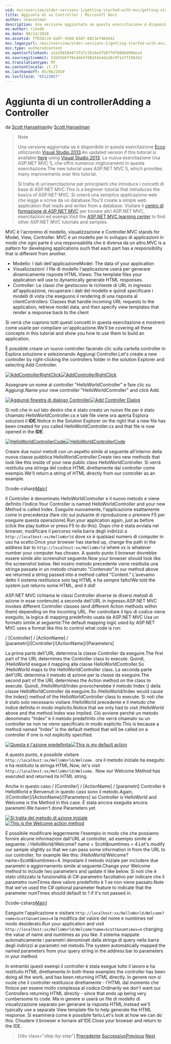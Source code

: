 ```yaml
---
uid: mvc/overview/older-versions-1/getting-started-with-mvc/getting-started-with-mvc-part2
title: Aggiunta di un Controller | Microsoft Docs
author: shanselman
description: Una versione aggiornata se questa esercitazione è disponibile qui utilizzando Visual Studio 2013. La nuova esercitazione Usa ASP.NET MVC 5, che offre numerosi miglioramenti rispetto t...
ms.author: riande
ms.date: 08/14/2010
ms.assetid: ff03dcc0-da97-458d-838f-0823e7482642
msc.legacyurl: /mvc/overview/older-versions-1/getting-started-with-mvc/getting-started-with-mvc-part2
msc.type: authoredcontent
ms.openlocfilehash: e2a298584473f57c2b14edf507f0f6886d906ea3
ms.sourcegitcommit: 51b01b6ff8edde57d8243e4da28c9f1e7f1962b2
ms.translationtype: MT
ms.contentlocale: it-IT
ms.lasthandoff: 05/06/2019
ms.locfileid: "65123057"
---
```

# <a name="adding-a-controller"></a><span data-ttu-id="70608-104">Aggiunta di un controller</span><span class="sxs-lookup"><span data-stu-id="70608-104">Adding a Controller</span></span>

<span data-ttu-id="70608-105">da [Scott Hanselman](https://github.com/shanselman)</span><span class="sxs-lookup"><span data-stu-id="70608-105">by [Scott Hanselman](https://github.com/shanselman)</span></span>

> > [!NOTE]
> > <span data-ttu-id="70608-106">Una versione aggiornata se è disponibile in questa esercitazione [Ecco](../../getting-started/introduction/getting-started.md) utilizzando [Visual Studio 2013](https://my.visualstudio.com/Downloads?q=visual%20studio%202013).</span><span class="sxs-lookup"><span data-stu-id="70608-106">An updated version if this tutorial is available [here](../../getting-started/introduction/getting-started.md) using [Visual Studio 2013](https://my.visualstudio.com/Downloads?q=visual%20studio%202013).</span></span> <span data-ttu-id="70608-107">La nuova esercitazione Usa ASP.NET MVC 5, che offre numerosi miglioramenti in questa esercitazione.</span><span class="sxs-lookup"><span data-stu-id="70608-107">The new tutorial uses ASP.NET MVC 5, which provides many improvements over this tutorial.</span></span>
>
>
> <span data-ttu-id="70608-108">Si tratta di un'esercitazione per principianti che introduce i concetti di base di ASP.NET MVC.</span><span class="sxs-lookup"><span data-stu-id="70608-108">This is a beginner tutorial that introduces the basics of ASP.NET MVC.</span></span> <span data-ttu-id="70608-109">Si creerà una semplice applicazione web che legge e scrive da un database.</span><span class="sxs-lookup"><span data-stu-id="70608-109">You'll create a simple web application that reads and writes from a database.</span></span> <span data-ttu-id="70608-110">Visitare il [centro di formazione di ASP.NET MVC](../../../index.md) per trovare altri ASP.NET MVC, esercitazioni ed esempi.</span><span class="sxs-lookup"><span data-stu-id="70608-110">Visit the [ASP.NET MVC learning center](../../../index.md) to find other ASP.NET MVC tutorials and samples.</span></span>

<span data-ttu-id="70608-111">MVC è l'acronimo di modello, visualizzazione e Controller.</span><span class="sxs-lookup"><span data-stu-id="70608-111">MVC stands for Model, View, Controller.</span></span> <span data-ttu-id="70608-112">MVC è un modello per lo sviluppo di applicazioni in modo che ogni parte è una responsabilità che è diversa da un altro.</span><span class="sxs-lookup"><span data-stu-id="70608-112">MVC is a pattern for developing applications such that each part has a responsibility that is different from another.</span></span>

- <span data-ttu-id="70608-113">Modello: I dati dell'applicazione</span><span class="sxs-lookup"><span data-stu-id="70608-113">Model: The data of your application</span></span>
- <span data-ttu-id="70608-114">Visualizzazioni: I file di modello l'applicazione userà per generare dinamicamente risposte HTML.</span><span class="sxs-lookup"><span data-stu-id="70608-114">Views: The template files your application will use to dynamically generate HTML responses.</span></span>
- <span data-ttu-id="70608-115">Controller: Le classi che gestiscono le richieste di URL in ingresso all'applicazione, recuperare i dati del modello e quindi specificare i modelli di vista che eseguono il rendering di una risposta al client</span><span class="sxs-lookup"><span data-stu-id="70608-115">Controllers: Classes that handle incoming URL requests to the application, retrieve model data, and then specify view templates that render a response back to the client</span></span>

<span data-ttu-id="70608-116">Si verrà che coprono tutti questi concetti in questa esercitazione e mostrerò come usarle per compilare un'applicazione.</span><span class="sxs-lookup"><span data-stu-id="70608-116">We'll be covering all these concepts in this tutorial and show you how to use them to build an application.</span></span>

<span data-ttu-id="70608-117">È possibile creare un nuovo controller facendo clic sulla cartella controller in Esplora soluzione e selezionando Aggiungi Controller.</span><span class="sxs-lookup"><span data-stu-id="70608-117">Let's create a new controller by right-clicking the controllers folder in the solution Explorer and selecting Add Controller.</span></span>

<span data-ttu-id="70608-118">[![AddControllerRightClick](getting-started-with-mvc-part2/_static/image2.png)](getting-started-with-mvc-part2/_static/image1.png)</span><span class="sxs-lookup"><span data-stu-id="70608-118">[![AddControllerRightClick](getting-started-with-mvc-part2/_static/image2.png)](getting-started-with-mvc-part2/_static/image1.png)</span></span>

<span data-ttu-id="70608-119">Assegnare un nome al controller "HelloWorldController" e fare clic su Aggiungi.</span><span class="sxs-lookup"><span data-stu-id="70608-119">Name your new controller "HelloWorldController" and click Add.</span></span>

<span data-ttu-id="70608-120">[![Aggiungi finestra di dialogo Controller](getting-started-with-mvc-part2/_static/image4.png)](getting-started-with-mvc-part2/_static/image3.png)</span><span class="sxs-lookup"><span data-stu-id="70608-120">[![Add Controller Dialog](getting-started-with-mvc-part2/_static/image4.png)](getting-started-with-mvc-part2/_static/image3.png)</span></span>

<span data-ttu-id="70608-121">Si noti che in sul lato destro che è stato creato un nuovo file per è stato chiamato HelloWorldController.cs e tale file viene ora aperta Esplora soluzioni il **IDE**.</span><span class="sxs-lookup"><span data-stu-id="70608-121">Notice in the Solution Explorer on the right that a new file has been created for you called HelloWorldController.cs and that file is now opened in the **IDE**.</span></span>

<span data-ttu-id="70608-122">[![HelloWorldControllerCode](getting-started-with-mvc-part2/_static/image6.png)](getting-started-with-mvc-part2/_static/image5.png)</span><span class="sxs-lookup"><span data-stu-id="70608-122">[![HelloWorldControllerCode](getting-started-with-mvc-part2/_static/image6.png)](getting-started-with-mvc-part2/_static/image5.png)</span></span>

<span data-ttu-id="70608-123">Creare due nuovi metodi con un aspetto simile al seguente all'interno della nuova classe pubblica HelloWorldController.</span><span class="sxs-lookup"><span data-stu-id="70608-123">Create two new methods that look like this inside of your new public class HelloWorldController.</span></span> <span data-ttu-id="70608-124">Si verrà restituita una stringa del codice HTML direttamente dal controller come esempio.</span><span class="sxs-lookup"><span data-stu-id="70608-124">We'll return a string of HTML directly from our controller as an example.</span></span>

[!code-csharp[Main](getting-started-with-mvc-part2/samples/sample1.cs)]

<span data-ttu-id="70608-125">Il Controller è denominato HelloWorldController e il nuovo metodo e viene definito l'indice.</span><span class="sxs-lookup"><span data-stu-id="70608-125">Your Controller is named HelloWorldController and your new Method is called Index.</span></span> <span data-ttu-id="70608-126">Eseguire nuovamente, l'applicazione esattamente come in precedenza (fare clic sul pulsante di riproduzione o premere F5 per eseguire questa operazione).</span><span class="sxs-lookup"><span data-stu-id="70608-126">Run your application again, just as before (click the play button or press F5 to do this).</span></span> <span data-ttu-id="70608-127">Dopo che è stata avviata nel browser, modificare il percorso nella barra degli indirizzi a `http://localhost:xx/HelloWorld` dove xx è qualsiasi numero di computer in uso ha scelto.</span><span class="sxs-lookup"><span data-stu-id="70608-127">Once your browser has started up, change the path in the address bar to `http://localhost:xx/HelloWorld` where xx is whatever number your computer has chosen.</span></span> <span data-ttu-id="70608-128">A questo punto il browser dovrebbe essere simile allo screenshot seguente.</span><span class="sxs-lookup"><span data-stu-id="70608-128">Now your browser should look like the screenshot below.</span></span> <span data-ttu-id="70608-129">Nel nostro metodo precedente viene restituita una stringa passata in un metodo chiamato "Contenuto".</span><span class="sxs-lookup"><span data-stu-id="70608-129">In our method above we returned a string passed into a method called "Content."</span></span> <span data-ttu-id="70608-130">L'avevamo detto il sistema restituisce solo tag HTML e ha sempre fatto!</span><span class="sxs-lookup"><span data-stu-id="70608-130">We told the system just returns some HTML, and it did!</span></span>

<span data-ttu-id="70608-131">ASP.NET MVC richiama le classi Controller diverse (e diversi metodi di azione in esse contenute) a seconda dell'URL in ingresso.</span><span class="sxs-lookup"><span data-stu-id="70608-131">ASP.NET MVC invokes different Controller classes (and different Action methods within them) depending on the incoming URL.</span></span> <span data-ttu-id="70608-132">Per controllare il tipo di codice viene eseguito, la logica di mapping predefinito usata da ASP.NET MVC Usa un formato simile al seguente:</span><span class="sxs-lookup"><span data-stu-id="70608-132">The default mapping logic used by ASP.NET MVC uses a format like this to control what code is run:</span></span>

<span data-ttu-id="70608-133">/ [Controller] / [ActionName] / [parametri]</span><span class="sxs-lookup"><span data-stu-id="70608-133">/[Controller]/[ActionName]/[Parameters]</span></span>

<span data-ttu-id="70608-134">La prima parte dell'URL determina la classe Controller da eseguire.</span><span class="sxs-lookup"><span data-stu-id="70608-134">The first part of the URL determines the Controller class to execute.</span></span> <span data-ttu-id="70608-135">Quindi, /HelloWorld esegue il mapping alla classe HelloWorldController.</span><span class="sxs-lookup"><span data-stu-id="70608-135">So /HelloWorld maps to the HelloWorldController class.</span></span> <span data-ttu-id="70608-136">La seconda parte dell'URL determina il metodo di azione per la classe da eseguire.</span><span class="sxs-lookup"><span data-stu-id="70608-136">The second part of the URL determines the Action method on the class to execute.</span></span> <span data-ttu-id="70608-137">Quindi, /HelloWorld/Index provocherebbe il metodo Index () della classe HelloWorldController da eseguire.</span><span class="sxs-lookup"><span data-stu-id="70608-137">So /HelloWorld/Index would cause the Index() method of the HelloWorldController class to execute.</span></span> <span data-ttu-id="70608-138">Si noti che è stato solo necessario visitare /HelloWorld precedente e il metodo che indice definita in modo implicito.</span><span class="sxs-lookup"><span data-stu-id="70608-138">Notice that we only had to visit /HelloWorld above and the method Index was implied.</span></span> <span data-ttu-id="70608-139">Ciò avviene perché un metodo denominato "Index" è il metodo predefinito che verrà chiamato su un controller se non ne viene specificato in modo esplicito.</span><span class="sxs-lookup"><span data-stu-id="70608-139">This is because a method named "Index" is the default method that will be called on a controller if one is not explicitly specified.</span></span>

<span data-ttu-id="70608-140">[![Questa è l'azione predefinita](getting-started-with-mvc-part2/_static/image8.png)](getting-started-with-mvc-part2/_static/image7.png)</span><span class="sxs-lookup"><span data-stu-id="70608-140">[![This is my default action](getting-started-with-mvc-part2/_static/image8.png)](getting-started-with-mvc-part2/_static/image7.png)</span></span>

<span data-ttu-id="70608-141">A questo punto, è possibile visitare `http://localhost:xx/HelloWorld/Welcome.` ora il metodo iniziale ha eseguito e ha restituito la stringa HTML.</span><span class="sxs-lookup"><span data-stu-id="70608-141">Now, let's visit `http://localhost:xx/HelloWorld/Welcome.` Now our Welcome Method has executed and returned its HTML string.</span></span>

<span data-ttu-id="70608-142">Anche in questo caso / [Controller] / [ActionName] / [parametri] Controller è HelloWorld e Benvenuti in questo caso sono il metodo.</span><span class="sxs-lookup"><span data-stu-id="70608-142">Again, /[Controller]/[ActionName]/[Parameters] so Controller is HelloWorld and Welcome is the Method in this case.</span></span> <span data-ttu-id="70608-143">È stata ancora eseguita ancora parametri.</span><span class="sxs-lookup"><span data-stu-id="70608-143">We haven't done Parameters yet.</span></span>

<span data-ttu-id="70608-144">[![Si tratta del metodo di azione iniziale](getting-started-with-mvc-part2/_static/image10.png)](getting-started-with-mvc-part2/_static/image9.png)</span><span class="sxs-lookup"><span data-stu-id="70608-144">[![This is the Welcome action method](getting-started-with-mvc-part2/_static/image10.png)](getting-started-with-mvc-part2/_static/image9.png)</span></span>

<span data-ttu-id="70608-145">È possibile modificare leggermente l'esempio in modo che che possiamo fornire alcune informazioni dall'URL al controller, ad esempio simile al seguente: / HelloWorld/Welcome? name = Scott&amp;numtimes = 4.</span><span class="sxs-lookup"><span data-stu-id="70608-145">Let's modify our sample slightly so that we can pass some information in from the URL to our controller, for example like this: /HelloWorld/Welcome?name=Scott&amp;numtimes=4.</span></span> <span data-ttu-id="70608-146">Impostare il metodo iniziale per includere due parametri e aggiornamento simile al seguente.</span><span class="sxs-lookup"><span data-stu-id="70608-146">Change your Welcome method to include two parameters and update it like below.</span></span> <span data-ttu-id="70608-147">Si noti che è stato utilizzato la funzionalità di C#-parametro facoltativo per indicare che il parametro numTimes deve valore predefinito è 1 se non viene passato.</span><span class="sxs-lookup"><span data-stu-id="70608-147">Note that we've used the C# optional parameter feature to indicate that the parameter numTimes should default to 1 if it's not passed in.</span></span>

[!code-csharp[Main](getting-started-with-mvc-part2/samples/sample2.cs)]

<span data-ttu-id="70608-148">Eseguire l'applicazione e visitare `http://localhost:xx/HelloWorld/Welcome?name=Scott&numtimes=4` la modifica del valore del nome e numtimes nel modo desiderato.</span><span class="sxs-lookup"><span data-stu-id="70608-148">Run your application and visit `http://localhost:xx/HelloWorld/Welcome?name=Scott&numtimes=4` changing the value of name and numtimes as you like.</span></span> <span data-ttu-id="70608-149">Il sistema mappate automaticamente i parametri denominati dalla stringa di query nella barra degli indirizzi ai parametri nel metodo.</span><span class="sxs-lookup"><span data-stu-id="70608-149">The system automatically mapped the named parameters from your query string in the address bar to parameters in your method.</span></span>

<span data-ttu-id="70608-150">In entrambi questi esempi il controller è stata esegue tutto il lavoro e ha restituito HTML direttamente.</span><span class="sxs-lookup"><span data-stu-id="70608-150">In both these examples the controller has been doing all the work, and has been returning HTML directly.</span></span> <span data-ttu-id="70608-151">In genere non si vuole che il controller restituisce direttamente - l'HTML dal momento che finisce per essere molto complessa al codice.</span><span class="sxs-lookup"><span data-stu-id="70608-151">Ordinarily we don't want our Controllers returning HTML directly - since that ends up being very cumbersome to code.</span></span> <span data-ttu-id="70608-152">Ma in genere si userà un file di modello di visualizzazione separato per generare la risposta HTML.</span><span class="sxs-lookup"><span data-stu-id="70608-152">Instead we'll typically use a separate View template file to help generate the HTML response.</span></span> <span data-ttu-id="70608-153">Si esaminerà come è possibile farlo.</span><span class="sxs-lookup"><span data-stu-id="70608-153">Let's look at how we can do this.</span></span> <span data-ttu-id="70608-154">Chiudere il browser e tornare all'IDE.</span><span class="sxs-lookup"><span data-stu-id="70608-154">Close your browser and return to the IDE.</span></span>

> [!div class="step-by-step"]
> <span data-ttu-id="70608-155">[Precedente](getting-started-with-mvc-part1.md)
> [Successivo](getting-started-with-mvc-part3.md)</span><span class="sxs-lookup"><span data-stu-id="70608-155">[Previous](getting-started-with-mvc-part1.md)
[Next](getting-started-with-mvc-part3.md)</span></span>
